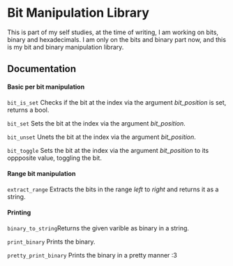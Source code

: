 # Bit Manipulation Library

This is part of my self studies, at the time of writing, I am working on bits, binary and hexadecimals. I am only on the bits and binary part now, and this is my bit and binary manipulation library.

## Documentation

#### Basic per bit manipulation
```bit_is_set``` Checks if the bit at the index via the argument _bit_position_ is set, returns a bool.

```bit_set``` Sets the bit at the index via the argument _bit_position_.

```bit_unset``` Unets the bit at the index via the argument _bit_position_. 

```bit_toggle``` Sets the bit at the index via the argument _bit_position_ to its oppposite value, toggling the bit.

#### Range bit manipulation

```extract_range``` Extracts the bits in the range _left_ to _right_ and returns it as a string.  

#### Printing

```binary_to_string```Returns the given varible as binary in a string.

```print_binary``` Prints the binary.

```pretty_print_binary``` Prints the binary in a pretty manner :3
